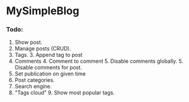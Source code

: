 # MySimpleBlog

### Todo:
1. Show post.
2. Manage posts (CRUD).
2. Tags.
   3. Append tag to post
3. Comments
   4. Comment to comment
   5. Disable comments globally.
   5. Disable comments for post.
5. Set publication on given time
6. Post categories.
7. Search engine.
8. "Tags cloud" 
   9. Show most popular tags.